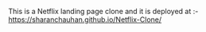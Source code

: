 This is a Netflix landing page clone and it is deployed at :- https://sharanchauhan.github.io/Netflix-Clone/